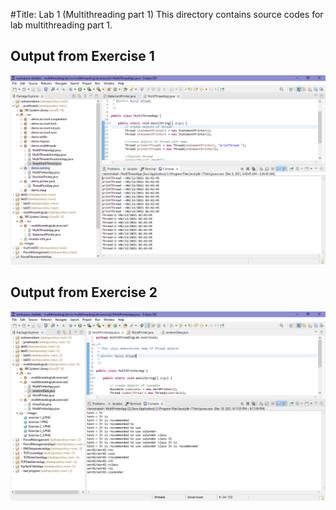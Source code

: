#Title: Lab 1 (Multithreading part 1)
This directory contains source codes for lab multithreading part 1.

## Output from Exercise 1
![image](https://github.com/fieqasam/dadrepository/blob/main/workspace-dadlabs/multithreadingLab/Images/exercise%201.PNG)

## Output from Exercise 2
![image](https://github.com/fieqasam/dadrepository/blob/main/workspace-dadlabs/multithreadingLab/Images/multithreading1_execise2_2.PNG)
